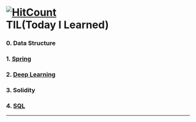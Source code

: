 [![HitCount](http://hits.dwyl.io/jeeu-dev/TIL.svg)](http://hits.dwyl.io/jeeu-dev/TIL)<br>
TIL(Today I Learned)
====================

### 0. Data Structure
### 1. [Spring](/Spring)
### 2. [Deep Learning](/Deeplearning)
### 3. Solidity
### 4. [SQL](/SQL)
-------
<!--stackedit_data:
eyJoaXN0b3J5IjpbLTE5MjE4NzAyMjBdfQ==
-->